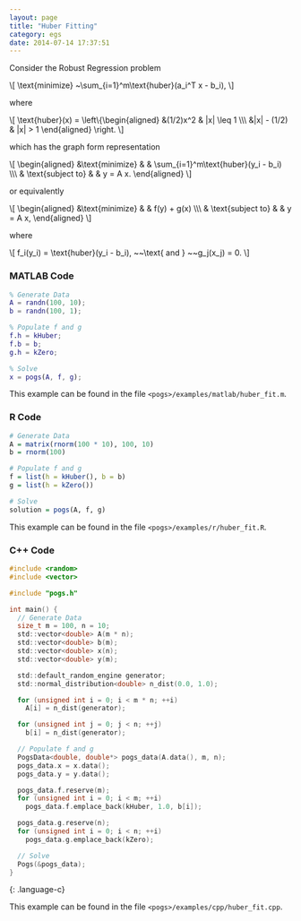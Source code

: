 ```yaml
---
layout: page
title: "Huber Fitting"
category: egs
date: 2014-07-14 17:37:51
---
```


Consider the Robust Regression problem

\\[
  \\text{minimize} ~\\sum\_{i=1}^m\\text{huber}(a\_i^T x - b\_i),
\\]

where

\\[
  \\text{huber}(x) = \\left\\{\begin{aligned} &(1/2)x^2 & \|x\| \\leq 1 \\\\\\ &\|x\| - (1/2) & \|x\| > 1 \\end{aligned} \\right.
\\]

which has the graph form representation

\\[
	\\begin{aligned}
    &\\text{minimize}
    & & \\sum\_{i=1}^m\\text{huber}(y_i - b\_i) \\\\\\
    & \\text{subject to}
    & & y = A x.
	\\end{aligned}
\\]

or equivalently

\\[
	\\begin{aligned}
    &\\text{minimize}
    & & f(y) + g(x)  \\\\\\
    & \\text{subject to}
    & & y = A x,
	\\end{aligned}
\\]

where

\\[
  f_i(y\_i) = \\text{huber}(y_i - b\_i), ~~\\text{ and } ~~g\_j(x\_j) = 0.
\\]


### MATLAB Code

~~~ matlab
% Generate Data
A = randn(100, 10);
b = randn(100, 1);

% Populate f and g
f.h = kHuber;
f.b = b;
g.h = kZero;

% Solve
x = pogs(A, f, g);
~~~

This example can be found in the file `<pogs>/examples/matlab/huber_fit.m`.


### R Code

~~~ r
# Generate Data
A = matrix(rnorm(100 * 10), 100, 10)
b = rnorm(100)

# Populate f and g
f = list(h = kHuber(), b = b)
g = list(h = kZero())

# Solve
solution = pogs(A, f, g)
~~~

This example can be found in the file `<pogs>/examples/r/huber_fit.R`.


### C++ Code

~~~ c
#include <random>
#include <vector>

#include "pogs.h"

int main() {
  // Generate Data
  size_t m = 100, n = 10;
  std::vector<double> A(m * n);
  std::vector<double> b(m);
  std::vector<double> x(n);
  std::vector<double> y(m);

  std::default_random_engine generator;
  std::normal_distribution<double> n_dist(0.0, 1.0);

  for (unsigned int i = 0; i < m * n; ++i)
    A[i] = n_dist(generator);

  for (unsigned int j = 0; j < n; ++j)
    b[i] = n_dist(generator);

  // Populate f and g
  PogsData<double, double*> pogs_data(A.data(), m, n);
  pogs_data.x = x.data();
  pogs_data.y = y.data();

  pogs_data.f.reserve(m);
  for (unsigned int i = 0; i < m; ++i)
    pogs_data.f.emplace_back(kHuber, 1.0, b[i]);

  pogs_data.g.reserve(n);
  for (unsigned int i = 0; i < n; ++i)
    pogs_data.g.emplace_back(kZero);

  // Solve
  Pogs(&pogs_data);
}
~~~
{: .language-c}

This example can be found in the file `<pogs>/examples/cpp/huber_fit.cpp`.
